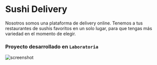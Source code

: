 # Sushi Delivery

Nosotros somos una plataforma de delivery online. Tenemos a tus restaurantes de sushis favoritos en un solo lugar, para que tengas más variedad en el momento de elegir.

### Proyecto desarrollado en `Laboratoria` 


![screenshot](https://user-images.githubusercontent.com/3615859/35745176-55e1592c-0810-11e8-9d50-daae57746fd0.png)

